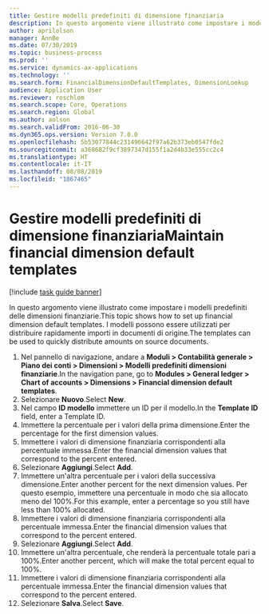 ```yaml
---
title: Gestire modelli predefiniti di dimensione finanziaria
description: In questo argomento viene illustrato come impostare i modelli predefiniti delle dimensioni finanziarie.
author: aprilolson
manager: AnnBe
ms.date: 07/30/2019
ms.topic: business-process
ms.prod: ''
ms.service: dynamics-ax-applications
ms.technology: ''
ms.search.form: FinancialDimensionDefaultTemplates, DimensionLookup
audience: Application User
ms.reviewer: roschlom
ms.search.scope: Core, Operations
ms.search.region: Global
ms.author: aolson
ms.search.validFrom: 2016-06-30
ms.dyn365.ops.version: Version 7.0.0
ms.openlocfilehash: 5b53077844c231496642f97a62b373eb0547fde2
ms.sourcegitcommit: a368682f9cf3897347d155f1a2d4b33e555cc2c4
ms.translationtype: HT
ms.contentlocale: it-IT
ms.lasthandoff: 08/08/2019
ms.locfileid: "1867465"
---
```

# <a name="maintain-financial-dimension-default-templates"></a><span data-ttu-id="a93de-103">Gestire modelli predefiniti di dimensione finanziaria</span><span class="sxs-lookup"><span data-stu-id="a93de-103">Maintain financial dimension default templates</span></span>

[!include [task guide banner](../../includes/task-guide-banner.md)]

<span data-ttu-id="a93de-104">In questo argomento viene illustrato come impostare i modelli predefiniti delle dimensioni finanziarie.</span><span class="sxs-lookup"><span data-stu-id="a93de-104">This topic shows how to set up financial dimension default templates.</span></span> <span data-ttu-id="a93de-105">I modelli possono essere utilizzati per distribuire rapidamente importi in documenti di origine.</span><span class="sxs-lookup"><span data-stu-id="a93de-105">The templates can be used to quickly distribute amounts on source documents.</span></span>

1. <span data-ttu-id="a93de-106">Nel pannello di navigazione, andare a **Moduli > Contabilità generale > Piano dei conti > Dimensioni > Modelli predefiniti dimensioni finanziarie**.</span><span class="sxs-lookup"><span data-stu-id="a93de-106">In the navigation pane, go to **Modules > General ledger > Chart of accounts > Dimensions > Financial dimension default templates**.</span></span>
2. <span data-ttu-id="a93de-107">Selezionare **Nuovo**.</span><span class="sxs-lookup"><span data-stu-id="a93de-107">Select **New**.</span></span>
3. <span data-ttu-id="a93de-108">Nel campo **ID modello** immettere un ID per il modello.</span><span class="sxs-lookup"><span data-stu-id="a93de-108">In the **Template ID** field, enter a Template ID.</span></span>
4. <span data-ttu-id="a93de-109">Immettere la percentuale per i valori della prima dimensione.</span><span class="sxs-lookup"><span data-stu-id="a93de-109">Enter the percentage for the first dimension values.</span></span>
5. <span data-ttu-id="a93de-110">Immettere i valori di dimensione finanziaria corrispondenti alla percentuale immessa.</span><span class="sxs-lookup"><span data-stu-id="a93de-110">Enter the financial dimension values that correspond to the percent entered.</span></span>
6. <span data-ttu-id="a93de-111">Selezionare **Aggiungi**.</span><span class="sxs-lookup"><span data-stu-id="a93de-111">Select **Add**.</span></span>
7. <span data-ttu-id="a93de-112">Immettere un'altra percentuale per i valori della successiva dimensione.</span><span class="sxs-lookup"><span data-stu-id="a93de-112">Enter another percent for the next dimension values.</span></span> <span data-ttu-id="a93de-113">Per questo esempio, immettere una percentuale in modo che sia allocato meno del 100%.</span><span class="sxs-lookup"><span data-stu-id="a93de-113">For this example, enter a percentage so you still have less than 100% allocated.</span></span> 
8. <span data-ttu-id="a93de-114">Immettere i valori di dimensione finanziaria corrispondenti alla percentuale immessa.</span><span class="sxs-lookup"><span data-stu-id="a93de-114">Enter the financial dimension values that correspond to the percent entered.</span></span>
9. <span data-ttu-id="a93de-115">Selezionare **Aggiungi**.</span><span class="sxs-lookup"><span data-stu-id="a93de-115">Select **Add**.</span></span>
10. <span data-ttu-id="a93de-116">Immettere un'altra percentuale, che renderà la percentuale totale pari a 100%.</span><span class="sxs-lookup"><span data-stu-id="a93de-116">Enter another percent, which will make the total percent equal to 100%.</span></span>
11. <span data-ttu-id="a93de-117">Immettere i valori di dimensione finanziaria corrispondenti alla percentuale immessa.</span><span class="sxs-lookup"><span data-stu-id="a93de-117">Enter the financial dimension values that correspond to the percent entered.</span></span>
12. <span data-ttu-id="a93de-118">Selezionare **Salva**.</span><span class="sxs-lookup"><span data-stu-id="a93de-118">Select **Save**.</span></span>

